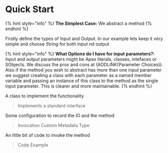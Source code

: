 # Quick Start

{% hint style="info" %}
**The Simplest Case:** We abstract a method
{% endhint %}

Firstly define the types of Input and Output. In our example lets keep it very simple and choose *String* for both input nd output


{% hint style="info" %}
**What Options do I have for input parameters?:** Input and output parameters might be Apex literals, classes, intefaces or SObjects. We discuss the pros and cons at (ADDLINK(Parameter Choices)). Also if the method you wish to abstract has more than one input parameter we suggest creating a class with each parameter as a named member variable and passing an instance of this class to the method as the single input parameter. This is clearer and more maintainable.
{% endhint %}


A class to implement the functionality

> Implements a standard interface

Some configuration to record the IO and the method

> Invocation Custom Metadata Type

An little bit of code to invoke the method

> Code Example